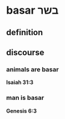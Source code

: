# basar בשר

## definition

## discourse

### animals are basar

**Isaiah 31:3**

### man is basar

**Genesis 6:3**
